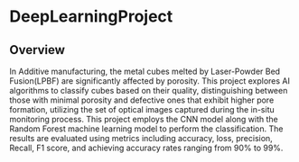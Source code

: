 # DeepLearningProject

## Overview
In Additive manufacturing, the metal cubes melted by Laser-Powder Bed Fusion(LPBF) are significantly affected by porosity. This project explores AI algorithms to classify cubes based on their quality, distinguishing between those with minimal porosity and defective ones that exhibit higher pore formation, utilizing the set of optical images captured during the in-situ monitoring process. This project employs the CNN model along with the Random Forest machine learning model to perform the classification. The results are evaluated using metrics including accuracy, loss, precision, Recall, F1 score, and achieving accuracy rates ranging from 90% to 99%. 

